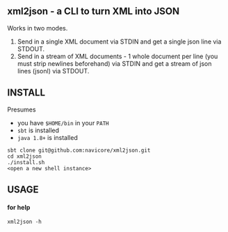 xml2json - a CLI to turn XML into JSON
-----

Works in two modes.

1. Send in a single XML document via STDIN and get a single json line via STDOUT.
1. Send in a stream of XML documents - 1 whole document per line (you must strip newlines beforehand) via STDIN and get a stream of json lines (jsonl) via STDOUT.

## INSTALL

Presumes 
  * you have `$HOME/bin` in your `PATH`
  * `sbt` is installed
  * `java 1.8+` is installed

```console
sbt clone git@github.com:navicore/xml2json.git
cd xml2json
./install.sh 
<open a new shell instance>
```

## USAGE

#### for help
```console
xml2json -h
```


